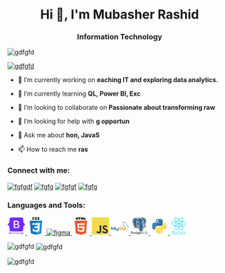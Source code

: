 <h1 align="center">Hi 👋, I'm Mubasher Rashid</h1>
<h3 align="center">Information Technology</h3>

<p align="left"> <img src="https://komarev.com/ghpvc/?username=gdfgfd&label=Profile%20views&color=0e75b6&style=flat" alt="gdfgfd" /> </p>

<p align="left"> <a href="https://github.com/ryo-ma/github-profile-trophy"><img src="https://github-profile-trophy.vercel.app/?username=gdfgfd" alt="gdfgfd" /></a> </p>

- 🔭 I’m currently working on **eaching IT and exploring data analytics.**

- 🌱 I’m currently learning **QL, Power BI, Exc**

- 👯 I’m looking to collaborate on **Passionate about transforming raw**

- 🤝 I’m looking for help with **g opportun**

- 💬 Ask me about **hon, JavaS**

- 📫 How to reach me **ras**

<h3 align="left">Connect with me:</h3>
<p align="left">
<a href="https://linkedin.com/in/fgfgdf" target="blank"><img align="center" src="https://raw.githubusercontent.com/rahuldkjain/github-profile-readme-generator/master/src/images/icons/Social/linked-in-alt.svg" alt="fgfgdf" height="30" width="40" /></a>
<a href="https://www.hackerrank.com/fgfg" target="blank"><img align="center" src="https://raw.githubusercontent.com/rahuldkjain/github-profile-readme-generator/master/src/images/icons/Social/hackerrank.svg" alt="fgfg" height="30" width="40" /></a>
<a href="https://www.leetcode.com/fgfgf" target="blank"><img align="center" src="https://raw.githubusercontent.com/rahuldkjain/github-profile-readme-generator/master/src/images/icons/Social/leet-code.svg" alt="fgfgf" height="30" width="40" /></a>
<a href="https://discord.gg/fgfg" target="blank"><img align="center" src="https://raw.githubusercontent.com/rahuldkjain/github-profile-readme-generator/master/src/images/icons/Social/discord.svg" alt="fgfg" height="30" width="40" /></a>
</p>

<h3 align="left">Languages and Tools:</h3>
<p align="left"> <a href="https://getbootstrap.com" target="_blank" rel="noreferrer"> <img src="https://raw.githubusercontent.com/devicons/devicon/master/icons/bootstrap/bootstrap-plain-wordmark.svg" alt="bootstrap" width="40" height="40"/> </a> <a href="https://www.w3schools.com/css/" target="_blank" rel="noreferrer"> <img src="https://raw.githubusercontent.com/devicons/devicon/master/icons/css3/css3-original-wordmark.svg" alt="css3" width="40" height="40"/> </a> <a href="https://www.figma.com/" target="_blank" rel="noreferrer"> <img src="https://www.vectorlogo.zone/logos/figma/figma-icon.svg" alt="figma" width="40" height="40"/> </a> <a href="https://www.w3.org/html/" target="_blank" rel="noreferrer"> <img src="https://raw.githubusercontent.com/devicons/devicon/master/icons/html5/html5-original-wordmark.svg" alt="html5" width="40" height="40"/> </a> <a href="https://developer.mozilla.org/en-US/docs/Web/JavaScript" target="_blank" rel="noreferrer"> <img src="https://raw.githubusercontent.com/devicons/devicon/master/icons/javascript/javascript-original.svg" alt="javascript" width="40" height="40"/> </a> <a href="https://www.mysql.com/" target="_blank" rel="noreferrer"> <img src="https://raw.githubusercontent.com/devicons/devicon/master/icons/mysql/mysql-original-wordmark.svg" alt="mysql" width="40" height="40"/> </a> <a href="https://www.postgresql.org" target="_blank" rel="noreferrer"> <img src="https://raw.githubusercontent.com/devicons/devicon/master/icons/postgresql/postgresql-original-wordmark.svg" alt="postgresql" width="40" height="40"/> </a> <a href="https://www.python.org" target="_blank" rel="noreferrer"> <img src="https://raw.githubusercontent.com/devicons/devicon/master/icons/python/python-original.svg" alt="python" width="40" height="40"/> </a> <a href="https://reactjs.org/" target="_blank" rel="noreferrer"> <img src="https://raw.githubusercontent.com/devicons/devicon/master/icons/react/react-original-wordmark.svg" alt="react" width="40" height="40"/> </a> </p>

<p><img align="left" src="https://github-readme-stats.vercel.app/api/top-langs?username=gdfgfd&show_icons=true&locale=en&layout=compact" alt="gdfgfd" /></p>

<p>&nbsp;<img align="center" src="https://github-readme-stats.vercel.app/api?username=gdfgfd&show_icons=true&locale=en" alt="gdfgfd" /></p>

<p><img align="center" src="https://github-readme-streak-stats.herokuapp.com/?user=gdfgfd&" alt="gdfgfd" /></p>
